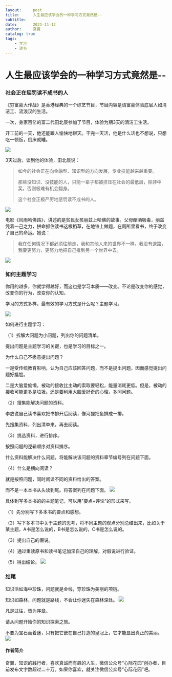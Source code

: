 ```yaml
---
layout:     post
title:      人生最应该学会的一种学习方式竟然是--
subtitle:   
date:       2021-11-12
author:     奋翼
catalog: true
tags:
    - 学习
    - 读书
---
```


# 人生最应该学会的一种学习方式竟然是--

### 社会正在惩罚读不成书的人

《穷富豪大作战》是香港经典的一个综艺节目，节目内容是请富豪体验底层人如清洁工、流浪汉的生活。

一次，身家百亿的富二代田北辰参加了节目，体验为期3天的清洁工生活。

开工前的一天，他还能跟人愉快地聊天。干完一天活，他是什么话也不想说，只想吃一顿饭，倒床就睡。

![](https://upload-images.jianshu.io/upload_images/64046-09477f3974475c7c.jpg?imageMogr2/auto-orient/strip%7CimageView2/2/w/1240)

3天过后，谈到他的体验，田北辰说：

> 如今的社会正在向金融型、知识型的方向发展，专业技能越来越重要。
>
> 那些没知识、没技能的人，只能一辈子都被挤压在社会的最低层，除非中奖，否则极难有机会翻身。
>
> 这个社会正极严厉地惩罚读不成书的人。

![](https://upload-images.jianshu.io/upload_images/64046-26913aa8b1dda33c.jpg?imageMogr2/auto-orient/strip%7CimageView2/2/w/1240)

电影《风雨哈佛路》，讲述的是贫民女孩丽兹上哈佛的故事。父母酗酒吸毒，丽兹凭着一己之力，拼命抓住读书这根稻草，在地铁上做题，在厕所里看书，终于改变了自己的命运。她说：

> 我在任何情况下都必须往前走，我和其他人来的世界不一样，我没有退路，我要更努力，更努力地把自己推到另一个世界中去。

![](https://upload-images.jianshu.io/upload_images/64046-bf0b149127b628fd.jpg?imageMogr2/auto-orient/strip%7CimageView2/2/w/1240)

### 如何主题学习

你用的越多，你就学得越好，而这也是学习本质——改变。不论是改变你的感觉，改变你的行为，改变你的认知。

学习的方式多样，最有效的学习方式是什么呢？主题学习。

![](https://upload-images.jianshu.io/upload_images/64046-ae7e1a64aed076b1.jpg?imageMogr2/auto-orient/strip%7CimageView2/2/w/1240)

如何进行主题学习：

 （1）拆解大问题为小问题，列出你的问题清单。

提出问题是主题学习的关键，也是学习的目标之一。

为什么自己不愿意提出问题？

一是受传统教育影响，认为自己应该回答问题，而不是提出问题，因而感觉提出问题好尴尬。

二是大脑爱偷懒。被动的接收比主动的索取要轻松，能量消耗更低。但是，被动的接收可能更多是垃圾。还是要利用大脑爱好奇的心理，多问问题。

  （2）搜集能解决问题的资料。

李敖说自己读书喜欢把书排开后阅读，像河狸把鱼排成一排。

先搜集资料，列出清单来，再去阅读。

  （3）挑选资料，进行排序。

按照问题的逻辑顺序对资料排序。

什么资料能解决什么问题，将能解决该问题的资料章节编号列在问题下面。

  （4）什么是横向阅读？

就是按照问题，同时阅读不同的资料给出的答案。

而不是一本本书从头读到尾。将答案列在问题下面。
![](https://upload-images.jianshu.io/upload_images/64046-63a1a925feab541e.jpg?imageMogr2/auto-orient/strip%7CimageView2/2/w/1240)

具体到写多本书的的主题笔记，可以用"要点+评论"的形式来写。

（1）先分别写下多本书的要点和感想。

（2）写下多本书中关于主题的思考，将不同主题的观点分别总结出来，比如关于某主题，A书是怎么说的，B书是怎么说的，C书是怎么说的。

（3）提出自己的假说。

（4）通过重读原书和读书笔记加深自己的理解，对假说进行验证。

（5）得出结论。
![](https://upload-images.jianshu.io/upload_images/64046-a8c3f886c7c82ca9.jpg?imageMogr2/auto-orient/strip%7CimageView2/2/w/1240)

### 结尾

知识浩如海中珍珠，问题就是金线，穿珍珠为美丽的项链。

知识如森林，问题就是路线，不会让你迷失在森林深处。
![](https://upload-images.jianshu.io/upload_images/64046-e4a959fc41026dcc.jpg?imageMogr2/auto-orient/strip%7CimageView2/2/w/1240)

凡是过往，皆为序章。

请从问题开始你的知识探索之旅。

不要为宝石而着迷，只有把它嵌在自己打造的皇冠上，它才能显出真正的美丽。
![](https://upload-images.jianshu.io/upload_images/64046-5d034b1a79a40935.jpg?imageMogr2/auto-orient/strip%7CimageView2/2/w/1240)

#### 作者简介
奋翼，知识的践行者，喜欢真诚而有趣的人生，微信公众号“心际花园”创办者，目前发布文字数超过二十万。如果你喜欢，就关注微信公众号“心际花园”吧。





